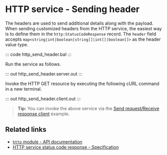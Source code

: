 # HTTP service - Sending header

The headers are used to send additional details along with the payload. When sending customized headers from the HTTP service, the easiest way is to define them in the `http:StatusCodeResponse` record. The `header` field accepts `map<string|int|boolean|string[]|int[]|boolean[]>` as the header value type.

::: code http_send_header.bal :::

Run the service as follows.

::: out http_send_header.server.out :::

Invoke the HTTP GET resource by executing the following cURL command in a new terminal.

::: out http_send_header.client.out :::

>**Tip:** You can invoke the above service via the [Send request/Receive response client](/learn/by-example/http-client-send-request-receive-response/) example.

## Related links
- [`http` module - API documentation](https://lib.ballerina.io/ballerina/http/latest/)
- [HTTP service status code response - Specification](/spec/http/#2351-status-code-response)
